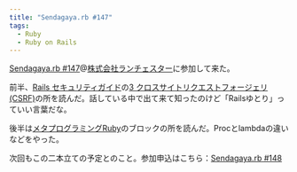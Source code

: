 ```yaml
---
title: "Sendagaya.rb #147"
tags:
  - Ruby
  - Ruby on Rails
---
```


[Sendagaya.rb #147][]@[株式会社ランチェスター][]に参加して来た。

前半、[Rails セキュリティガイド][]の[3 クロスサイトリクエストフォージェリ (CSRF)][]の所を読んだ。話している中で出て来て知ったのけど「Railsゆとり」っていい言葉だな。

後半は[メタプログラミングRuby][]のブロックの所を読んだ。Procとlambdaの違いなどをやった。

次回もこの二本立ての予定とのこと。参加申込はこちら：[Sendagaya.rb #148][]

[Sendagaya.rb #147]: https://sendagayarb.doorkeeper.jp/events/44004
[株式会社ランチェスター]: http://www.lanches.co.jp/
[Rails セキュリティガイド]: http://railsguides.jp/security.html
[3 クロスサイトリクエストフォージェリ (CSRF)]: http://railsguides.jp/security.html#%E3%82%AF%E3%83%AD%E3%82%B9%E3%82%B5%E3%82%A4%E3%83%88%E3%83%AA%E3%82%AF%E3%82%A8%E3%82%B9%E3%83%88%E3%83%95%E3%82%A9%E3%83%BC%E3%82%B8%E3%82%A7%E3%83%AA-csrf
[メタプログラミングRuby]: https://www.oreilly.co.jp/books/9784873117430/
[Sendagaya.rb #148]: https://sendagayarb.doorkeeper.jp/events/44607
